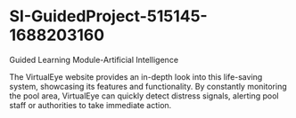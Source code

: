 # SI-GuidedProject-515145-1688203160
Guided Learning Module-Artificial Intelligence

The VirtualEye website provides an in-depth look into this life-saving system, showcasing its features and functionality. By constantly monitoring the pool area, VirtualEye can quickly detect distress signals, alerting pool staff or authorities to take immediate action.
